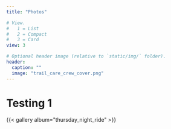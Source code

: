 ```yaml
---
title: "Photos"

# View.
#   1 = List
#   2 = Compact
#   3 = Card
view: 3

# Optional header image (relative to `static/img/` folder).
header:
  caption: ""
  image: "trail_care_crew_cover.png"
---
```


# Testing 1

{{< gallery album="thursday_night_ride" >}}
